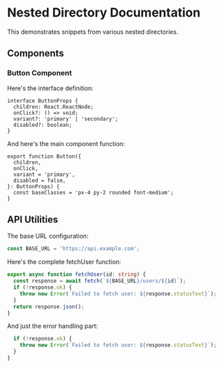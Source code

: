 # Nested Directory Documentation

This demonstrates snippets from various nested directories.

## Components

### Button Component

Here's the interface definition:

```tsx snippet=src/components/Button.tsx#L3-L7
interface ButtonProps {
  children: React.ReactNode;
  onClick?: () => void;
  variant?: 'primary' | 'secondary';
  disabled?: boolean;
}
```

And here's the main component function:

```tsx snippet=src/components/Button.tsx#L9-L15
export function Button({
  children,
  onClick,
  variant = 'primary',
  disabled = false,
}: ButtonProps) {
  const baseClasses = 'px-4 py-2 rounded font-medium';
}
```

## API Utilities

The base URL configuration:

```ts snippet=src/utils/api.ts#L1
const BASE_URL = 'https://api.example.com';
```

Here's the complete fetchUser function:

```ts snippet=src/utils/api.ts#L3-L8
export async function fetchUser(id: string) {
  const response = await fetch(`${BASE_URL}/users/${id}`);
  if (!response.ok) {
    throw new Error(`Failed to fetch user: ${response.statusText}`);
  }
  return response.json();
}
```

And just the error handling part:

```ts snippet=src/utils/api.ts#L5-L6
  if (!response.ok) {
    throw new Error(`Failed to fetch user: ${response.statusText}`);
  }
}
```
